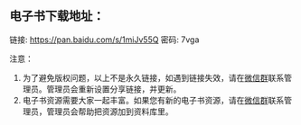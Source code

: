 ## 电子书下载地址：

链接: https://pan.baidu.com/s/1miJv55Q 密码: 7vga

注意：
1. 为了避免版权问题，以上不是永久链接，如遇到链接失效，请在[微信群](https://github.com/itdl/lib/blob/master/doc/wechat_intro.md)联系管理员。管理员会重新设置分享链接，并更新。
2. 电子书资源需要大家一起丰富。如果您有新的电子书资源，请在[微信群](https://github.com/itdl/lib/blob/master/doc/wechat_intro.md)联系管理员，管理员会帮助把资源加到资料库里。